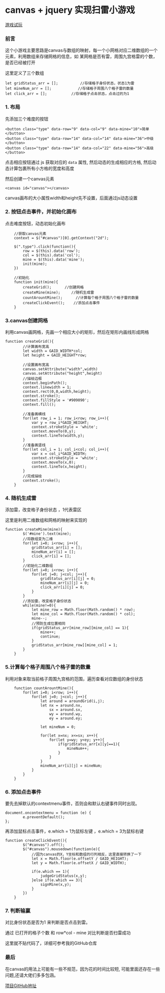 # canvas + jquery  实现扫雷小游戏

[游戏试玩](https://syq1035.github.io/clearMine/)

### 前言

这个小游戏主要思路是canvas与数组的映射，每一个小网格对应二维数组的一个元素，利用数组来存储网格的信息，如 某网格是否有雷，周围九宫格雷的个数，是否已经被打开

这里定义了三个数组

```
let gridStatus_arr = [];          //存储格子身份状态，状态1为雷
let mineNum_arr = [];            //存储格子周围八个格子雷的数量
let click_arr = [];           //存储格子点击状态，点击过的为1
```



### 1. 布局

先添加三个难度的按钮

```
<button class="type" data-row="9" data-col="9" data-mine="10">简单</button>
<button class="type" data-row="14" data-col="14" data-mine="36">中级</button>
<button class="type" data-row="14" data-col="22" data-mine="56">高级</button>
```

点击相应按钮通过 js 获取对应的 `data` 属性, 然后动态的生成相应的方格, 然后动态计算包裹所有小方格的宽度和高度

然后创建一个canvas元素

```
<canvas id="canvas"></canvas>
```

canvas画布的大小属性width和height先不设置，后面通过js动态设置

###  2. 按钮点击事件，并初始化画布

点击难度按钮，动态初始化画布

```
    //获取canvas元素
    context = $("#canvas")[0].getContext("2d");
    
    $(".type").click(function(){
        row = $(this).data('row');
        col = $(this).data('col');
        mine = $(this).data('mine');
        init(mine);
    })

    //初始化
    function init(mine){
        createGrid();      //创建网格
        createMine(mine);     //随机生成雷
        countArountMine();      //计算每个格子周围八个格子雷的数量
        createClickEvent();    //添加点击事件
    }

```

###  3.canvas创建网格 

利用canvas画网格，先画一个相应大小的矩形，然后在矩形内画线形成网格

```
function createGrid(){
        //计算画布宽高
        let width = GAID_WIDTH*col;
        let height = GAID_HEIGHT*row;

        //设置画布宽高
        canvas.setAttribute("width",width)
        canvas.setAttribute("height",height)
        //描绘边框
        context.beginPath();
        context.linewidth = 1; 
        context.rect(0,0,width,height);
        context.stroke();
        context.fillStyle = '#909090';
        context.fill();

        //准备画横线
        for(let row_i = 1; row_i<row; row_i++){
            var y = row_i*GAID_HEIGHT; 
            context.strokeStyle = 'white';            
            context.moveTo(0,y);  
            context.lineTo(width,y);
        }
        //准备画竖线
        for(let col_i = 1; col_i<col; col_i++){
            var x = col_i*GAID_WIDTH;  
            context.strokeStyle = 'white';                        
            context.moveTo(x,0);  
            context.lineTo(x,height);
        }
        //完成描绘  
        context.stroke();
    }
```

###  4. 随机生成雷 

添加雷，改变格子身份状态 ，1代表雷区

这里是利用二维数组和网格的映射来实现的

```
function createMine(mine){
        $('#mine').text(mine);
        //将数组变为二维
        for(let i=0; i<row; i++){
            gridStatus_arr[i] = [];
            mineNum_arr[i] = [];
            click_arr[i] = [];
        }
        //初始化二维数组
        for(let i=0; i<row; i++){
            for(let j=0; j<col; j++){
                gridStatus_arr[i][j] = 0;
                mineNum_arr[i][j] = 0;
                click_arr[i][j] = 0;
            }
        }
        //添加雷，改变格子身份状态
        while(mine!=0){
            let mine_row = Math.floor(Math.random() * row);
            let mine_col = Math.floor(Math.random() * col);
            mine--;
            //预防生成位置相同
            if(gridStatus_arr[mine_row][mine_col] == 1){
                mine++;
                continue;
            }
            gridStatus_arr[mine_row][mine_col] = 1;
        }
    }
```

###  5.计算每个格子周围八个格子雷的数量 

利用对象来取当前格子周围九宫格的范围，遍历查看对应数组的身份状态

```
    function countArountMine(){
        for(let i=0; i<row; i++){
            for(let j=0; j<col; j++){
                let around = aroundGrid(i,j);
                let nx = around.nx,
                    sx = around.sx,
                    wy = around.wy,
                    ey = around.ey;
                
                let mineNum = 0; 

                for(let x=nx; x<=sx; x++){
                    for(let y=wy; y<ey; y++){
                        if(gridStatus_arr[x][y]==1){
                            mineNum++;
                        }
                    }
                }
                mineNum_arr[i][j] = mineNum;                            
            }
        }
    }

```

###  6. 添加点击事件

要先去掉默认的contextmenu事件，否则会和默认右键事件同时出现。

```
document.oncontextmenu = function (e) {
        e.preventDefault();
};
```

再添加鼠标点击事件，e.which = 1为鼠标左键 ，e.which = 3为鼠标右键

```
function createClickEvent(){     
        $("#canvas").off();
        $("#canvas").mousedown(function(e){
            //因为canvas的X，Y坐标和数组的行列相反，这里直接转换了一下
            let x = Math.floor(e.offsetY / GAID_HEIGHT);
            let y = Math.floor(e.offsetX / GAID_WIDTH);

            if(e.which == 1){
                judgeGridStatus(x,y);
            }else if(e.which == 3){
                signMine(x,y);
            }
        })
    }
```

###  7. 判断输赢

对比身份状态是否为1 来判断是否点击到雷。

通过 已打开的格子个数 和 row*col - mine 对比判断是否扫雷成功

这里就不贴代码了，详细可参考我的GitHub仓库



###  最后

在canvas的用法上可能有一些不规范，因为花的时间比较短, 可能里面还存在一些问题,还请大佬们多多包涵。

 

[项目GitHub地址](https://github.com/syq1035/clearMine)

